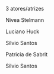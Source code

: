 3 atores/atrizes 

Nivea Stelmann


Luciano Huck

Silvio Santos


Patricia de Sabrit

Silvio Santos


